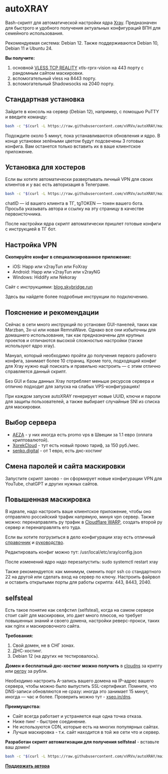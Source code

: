 # autoXRAY
Bash-скрипт для автоматической настройки ядра [Xray](https://github.com/XTLS/Xray-core). Предназначен для быстрого и удобного получения актуальных конфигураций ВПН для семейного использования.

Рекомендуемая система: Debian 12. Также поддерживаются Debian 10, Debian 11 и Ubuntu 24.

**Вы получите:**
1. основной [VLESS TCP REALITY](https://gozargah.github.io/marzban/ru/docs/xray-inbounds) xtls-rprx-vision на 443 порту с рандомным сайтом маскировки.
2. вспомогательный vless на 8443 порту.
3. вспомогательный Shadowsocks на 2040 порту.

## Стандартная установка
Зайдите в консоль на сервер (Debian 12), например, с помощью PuTTY и введите команду:
```bash
bash -c "$(curl -L https://raw.githubusercontent.com/xVRVx/autoXRAY/main/autoXRAY.sh)"
```
Подождите около 5 минут, пока устанавливаются обновления и ядро. В конце установки зелёными цветом будут подсвечены 3 готовых конфига. Вам останется только вставить их в ваше клиентское приложение.

## Установка для хостеров
Если вы хотите автоматически развертывать личный VPN для своих клиентов и у вас есть авторизация в Телеграме. 
```bash
bash -c "$(curl -L https://raw.githubusercontent.com/xVRVx/autoXRAY/main/autoXRAY.sh)" -- chatID tgTOKEN
```
chatID — id вашего клиента в ТГ, tgTOKEN — токен вашего бота. Просьба указывать автора и ссылку на эту страницу в качестве первоисточника.


После настройки ядра скрипт автоматически пришлет готовые конфиги с инструкцией в ТГ бот.


## Настройка VPN
**Скопируйте конфиг в специализированное приложение:**

- iOS: Happ или v2rayTun или FoXray
- Android: Happ или v2rayTun или v2rayNG
- Windows: Hiddify или Nekoray


Сайт с инструкциями:  [blog.skybridge.run](https://blog.skybridge.run)

Здесь вы найдете более подробные инструкции по подключению. 


## Пояснение и рекомендации

Сейчас в сети много инструкций по установке GUI-панелей, таких как Marzban, 3x-ui или новая RemnaWave. Однако все они избыточны для домашнего использования, так как предназначены для крупных проектов и отличаются высокой сложностью настройки (также используют ядро xray). 

Мануал, который необходимо пройти до получения первого рабочего конфига, занимает более 10 страниц. 
Кроме того, подходящий конфиг для Xray нужно ещё поискать и правильно настроить — с этим отлично справляется данный скрипт.

Без GUI и базы данных Xray потребляет меньше ресурсов сервера и отлично подходит для запуска на слабых VPS-конфигурациях!

При каждом запуске autoXRAY генерирует новые UUID, ключи и пароли для защиты пользователей, а также выбирает случайные SNI из списка для маскировки.

## Выбор сервера

- [AEZA](https://aeza.net/?ref=671750) - у них иногда есть promo vps в Швеции за 1.1 евро (оплата криптовалютой).
- [XorekCloud](https://xorek.cloud/?from=28522) - тут есть новый промо тариф, за 150 руб./мес.
- [senko.digital](https://senko.digital/?ref=47670) - от 1 евро, есть днс-хостинг


## Смена паролей и сайта маскировки

Запустите скрипт заново - он сформирует новые конфигурации VPN для YouTube, chatGPT и других нужных сайтов.

## Повышенная маскировка

В идеале, надо настроить ваше клиентское приложение, чтобы оно отправляло российский трафик напрямую, минуя vpn сервер. Также можно: перенаправлять ру трафик в [Cloudflare WARP](https://marzban-docs.sm1ky.com/tutorials/cloudflare-warp/), создать второй ру сервер и перенаправлять его туда.

Если вы хотите погрузиться в дело конфигурации xray есть отличный [справочник](https://xtls.github.io/ru/config/outbounds/vless.html) и [руководство](https://github.com/XTLS/Xray-core/discussions/3518).

Редактировать конфиг можно тут: /usr/local/etc/xray/config.json

После изменений ядро надо перезапустить: sudo systemctl restart xray

Также рекомендуется: как минимум, сменить порт ssh со стандартного 22 на другой или сделать вход на сервер по ключу. Настроить файрвол и оставить открытыми порты для работы скрипта: 443, 8443, 2040.


## selfsteal

Есть такое понятие как селфстил (selfsteal), когда на самом сервере стоит сайт для маскировки, это дает много плюсов, но требует повышенных знаний и своего домена, настройки реверс-прокси, таких как nginx и маскировочного сайта.

**Требования:**
1. Свой домен, не в СНГ зонах.
2. ДНС-хостинг.
3. Debian 12 (на других не тестировалось).

**Домен и бесплатный днс-хостинг можно получить** в [cloudns]([www.cloudns.net/](https://www.cloudns.net/aff/id/120920/)) за крипту или [регру](www.reg.ru) за рубли.

Необходимо настроить A-запись вашего домена на IP-адрес вашего сервера, чтобы можно было выпустить SSL-сертификат. Помните, что DNS-записи обновляются не сразу: иногда это занимает 15 минут, иногда — час и более. Проверить можно тут - [xseo.in/dns](https://xseo.in/dns).

**Преимущества:**
- Сайт всегда работает и устраняется еще одна точка отказа.
- Ниже пинг - быстрее соединение.
- Не используются CDN, которые есть на многих популярных сайтах.
- Лучше маскировка - т.к. сайт находится в той же сети что и сервер.

**Разработан скрипт автоматизации для получения selfsteal** - вставьте ваш домен!
```bash
bash -c "$(curl -L https://raw.githubusercontent.com/xVRVx/autoXRAY/main/autoXRAYselfsteal.sh)" -- вашДОМЕН.com
```



**[Поддержать автора](https://pay.cryptocloud.plus/pos/Weu1Y0fOhLho0nte)**
